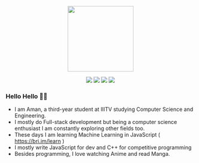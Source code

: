 <p align="center"><img src="https://thumbs.gfycat.com/AchingBestAnnelida-size_restricted.gif" align="center" width="175"></p>

<p align="center">
  <img src="https://img.shields.io/badge/-@AmanRaj1608-1ca0f1?style=flat-square&labelColor=1ca0f1&logo=twitter&logoColor=white&link=https://twitter.com/AmanRaj1608">
  <img src="https://img.shields.io/badge/-AmanRaj1608-f48024?style=flat-square&labelColor=f48024&logo=stackoverflow&logoColor=white&link=https://stackoverflow.com/users/11097431/aman-raj">
  <img src="https://img.shields.io/badge/-AmanRaj1608-blue?style=flat-square&logo=Linkedin&logoColor=white&link=https://www.linkedin.com/in/amanraj1608/">
  <img src="https://img.shields.io/badge/-archanaamanraj@gmail.com-c14438?style=flat-square&logo=Gmail&logoColor=white&link=mailto:archanaamanraj@gmail.com">
</p>


### Hello Hello 👋🏻 

-   I am Aman, a third-year student at IIITV studying Computer Science and Engineering. 
-   I mostly do Full-stack development but being a computer science enthusiast I am constantly exploring other fields too.
-   These days I am learning Machine Learning in JavaScript ( https://bri.im/learn )
-   I mostly write JavaScript for dev and C++ for competitive programming
-   Besides programming, I love watching Anime and read Manga.
